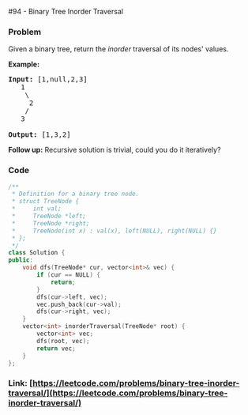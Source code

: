 #94 - Binary Tree Inorder Traversal

### Problem
<p>Given a binary tree, return the <em>inorder</em> traversal of its nodes&#39; values.</p>

<p><strong>Example:</strong></p>

<pre>
<strong>Input:</strong> [1,null,2,3]
   1
    \
     2
    /
   3

<strong>Output:</strong> [1,3,2]</pre>

<p><strong>Follow up:</strong> Recursive solution is trivial, could you do it iteratively?</p>


### Code
```cpp
/**
 * Definition for a binary tree node.
 * struct TreeNode {
 *     int val;
 *     TreeNode *left;
 *     TreeNode *right;
 *     TreeNode(int x) : val(x), left(NULL), right(NULL) {}
 * };
 */
class Solution {
public:
    void dfs(TreeNode* cur, vector<int>& vec) {
        if (cur == NULL) {
            return;
        } 
        dfs(cur->left, vec);
        vec.push_back(cur->val);
        dfs(cur->right, vec);
    }
    vector<int> inorderTraversal(TreeNode* root) {
        vector<int> vec;
        dfs(root, vec);
        return vec;
    }
};
```
### Link: [https://leetcode.com/problems/binary-tree-inorder-traversal/](https://leetcode.com/problems/binary-tree-inorder-traversal/)
